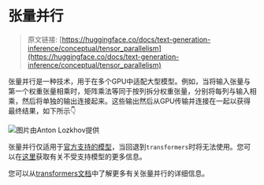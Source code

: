 # 张量并行

> 原文链接: [https://huggingface.co/docs/text-generation-inference/conceptual/tensor_parallelism](https://huggingface.co/docs/text-generation-inference/conceptual/tensor_parallelism)

张量并行是一种技术，用于在多个GPU中适配大型模型。例如，当将输入张量与第一个权重张量相乘时，矩阵乘法等同于按列拆分权重张量，分别将每列与输入相乘，然后将单独的输出连接起来。这些输出然后从GPU传输并连接在一起以获得最终结果，如下所示👇

![图片由Anton Lozkhov提供](../Images/2434150b9bb14baed7418fdaf716c588.png)

张量并行仅适用于[官方支持的模型](../supported_models)，当回退到`transformers`时将无法使用。您可以在[这里](../basic_tutorials/non_core_models)获取有关不受支持模型的更多信息。

您可以从[transformers文档](https://huggingface.co/docs/transformers/main/en/perf_train_gpu_many#tensor-parallelism)中了解更多有关张量并行的详细信息。
